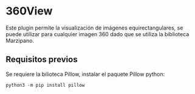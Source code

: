 <!-- <p align="center">
    <img width="248" height="250" src="https://github.com/RobertoHS-Vemasmas/360View/blob/main/360icon.png" alt=""360 logo">
</p> -->

# 360View
Este plugin permite la visualización de imágenes equirectangulares, se puede utilizar para cualquier imagen 360 dado que se utiliza la biblioteca Marzipano.

## Requisitos previos
Se requiere la bilioteca Pillow, instalar el paquete Pillow python:

`python3 -m pip install pillow`